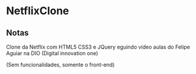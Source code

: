 # NetflixClone

## Notas

Clone da Netflix com HTML5 CSS3 e JQuery eguindo vídeo aulas do Felipe Aguiar na DIO (Digital innovation one)

(Sem funcionalidades, somente o front-end)
